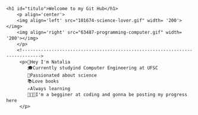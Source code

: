 <!DOCTYPE html>
<html lang="en">
    <head>
        <meta charset="UTF-8">
        <meta http-equiv="X-UA-Compatible" content="IE=edge">
        <meta name="viewport" content="width=device-width, initial-scale=1.0">
        <link rel="stylesheet" href="css.css" />
        <link rel="preconnect" href="https://fonts.googleapis.com">
        <link rel="preconnect" href="https://fonts.gstatic.com" crossorigin>
        <link href="https://fonts.googleapis.com/css2?family=Roboto:ital,wght@1,900&display=swap" rel="stylesheet">
        <link rel="preconnect" href="https://fonts.googleapis.com">
        <link rel="preconnect" href="https://fonts.gstatic.com" crossorigin>
        <link href="https://fonts.googleapis.com/css2?family=Montserrat:wght@100&family=Quicksand:wght@300&display=swap" rel="stylesheet">
    </head>

<body>

    
    <h1 id="titulo">Welcome to my Git Hub</h1>
        <p align='center'>
        <img align='left' src="101674-science-lover.gif" width= '200'></img>
        <img align='right' src="63487-programming-computer.gif" width= '200'></img>
        </p>
        <!----------------------------------------------------------------------------->
         <p>👋Hey I'm Natalia
            🎓Currently studyind Computer Engineering at UFSC
            🔭Passionated about science
            📚Love books
            ✍️Always learning
            👩🏼‍💻I'm a begginer at coding and gonna be posting my progress here
         </p>    


</body>
</html>
